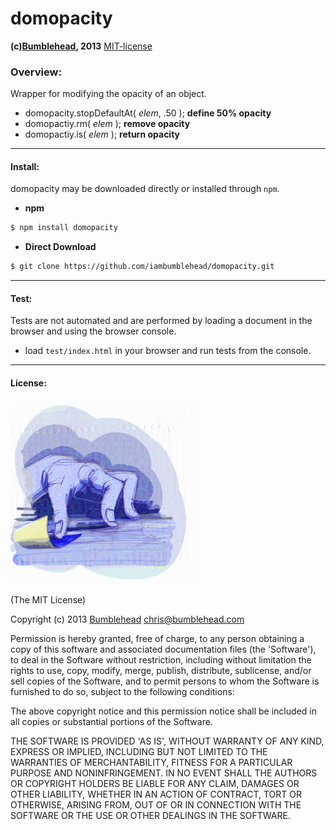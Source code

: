 domopacity
==========
**(c)[Bumblehead][0], 2013** [MIT-license](#license)  

### Overview:

Wrapper for modifying the opacity of an object.

 - domopacity.stopDefaultAt( _elem_, .50 ); **define 50% opacity**
 - domopactiy.rm( _elem_ ); **remove opacity**
 - domopactiy.is( _elem_ ); **return opacity**
 

[0]: http://www.bumblehead.com                            "bumblehead"

---------------------------------------------------------
#### <a id="install"></a>Install:

domopacity may be downloaded directly or installed through `npm`.

 * **npm**   

 ```bash
 $ npm install domopacity
 ```

 * **Direct Download**
 
 ```bash  
 $ git clone https://github.com/iambumblehead/domopacity.git
 ```

---------------------------------------------------------
#### <a id="test"></a>Test:

Tests are not automated and are performed by loading a document in the browser and using the browser console.

- load `test/index.html` in your browser and run tests from the console.


---------------------------------------------------------
#### <a id="license">License:

 ![scrounge](http://github.com/iambumblehead/scroungejs/raw/master/img/hand.png) 

(The MIT License)

Copyright (c) 2013 [Bumblehead][0] <chris@bumblehead.com>

Permission is hereby granted, free of charge, to any person obtaining a copy of this software and associated documentation files (the 'Software'), to deal in the Software without restriction, including without limitation the rights to use, copy, modify, merge, publish, distribute, sublicense, and/or sell copies of the Software, and to permit persons to whom the Software is furnished to do so, subject to the following conditions:

The above copyright notice and this permission notice shall be included in all copies or substantial portions of the Software.

THE SOFTWARE IS PROVIDED 'AS IS', WITHOUT WARRANTY OF ANY KIND, EXPRESS OR IMPLIED, INCLUDING BUT NOT LIMITED TO THE WARRANTIES OF MERCHANTABILITY, FITNESS FOR A PARTICULAR PURPOSE AND NONINFRINGEMENT. IN NO EVENT SHALL THE AUTHORS OR COPYRIGHT HOLDERS BE LIABLE FOR ANY CLAIM, DAMAGES OR OTHER LIABILITY, WHETHER IN AN ACTION OF CONTRACT, TORT OR OTHERWISE, ARISING FROM, OUT OF OR IN CONNECTION WITH THE SOFTWARE OR THE USE OR OTHER DEALINGS IN THE SOFTWARE.
